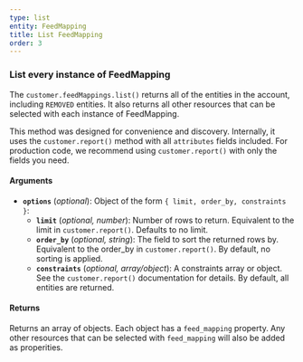 ```yaml
---
type: list
entity: FeedMapping
title: List FeedMapping
order: 3
---
```


### List every instance of FeedMapping

The `customer.feedMappings.list()` returns all of the entities in the account, including `REMOVED` entities. It also returns all other resources that can be selected with each instance of FeedMapping.

This method was designed for convenience and discovery. Internally, it uses the `customer.report()` method with all `attributes` fields included. For production code, we recommend using `customer.report()` with only the fields you need.

#### Arguments

- **`options`** (_optional_): Object of the form `{ limit, order_by, constraints }`:
  - **`limit`** (_optional, number_): Number of rows to return. Equivalent to the limit in `customer.report()`. Defaults to no limit.
  - **`order_by`** (_optional, string_): The field to sort the returned rows by. Equivalent to the order_by in `customer.report()`. By default, no sorting is applied.
  - **`constraints`** (_optional, array/object_): A constraints array or object. See the `customer.report()` documentation for details. By default, all entities are returned.

#### Returns

Returns an array of objects.
Each object has a `feed_mapping` property. Any other resources that can be selected with `feed_mapping` will also be added as properities.
